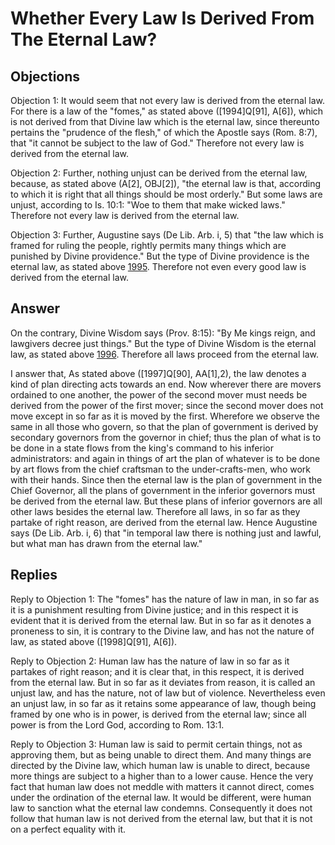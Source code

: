 # Whether Every Law Is Derived From The Eternal Law?

## Objections

Objection 1: It would seem that not every law is derived from the eternal law. For there is a law of the "fomes," as stated above ([1994]Q[91], A[6]), which is not derived from that Divine law which is the eternal law, since thereunto pertains the "prudence of the flesh," of which the Apostle says (Rom. 8:7), that "it cannot be subject to the law of God." Therefore not every law is derived from the eternal law.

Objection 2: Further, nothing unjust can be derived from the eternal law, because, as stated above (A[2], OBJ[2]), "the eternal law is that, according to which it is right that all things should be most orderly." But some laws are unjust, according to Is. 10:1: "Woe to them that make wicked laws." Therefore not every law is derived from the eternal law.

Objection 3: Further, Augustine says (De Lib. Arb. i, 5) that "the law which is framed for ruling the people, rightly permits many things which are punished by Divine providence." But the type of Divine providence is the eternal law, as stated above [1995](A[1]). Therefore not even every good law is derived from the eternal law.

## Answer

On the contrary, Divine Wisdom says (Prov. 8:15): "By Me kings reign, and lawgivers decree just things." But the type of Divine Wisdom is the eternal law, as stated above [1996](A[1]). Therefore all laws proceed from the eternal law.

I answer that, As stated above ([1997]Q[90], AA[1],2), the law denotes a kind of plan directing acts towards an end. Now wherever there are movers ordained to one another, the power of the second mover must needs be derived from the power of the first mover; since the second mover does not move except in so far as it is moved by the first. Wherefore we observe the same in all those who govern, so that the plan of government is derived by secondary governors from the governor in chief; thus the plan of what is to be done in a state flows from the king's command to his inferior administrators: and again in things of art the plan of whatever is to be done by art flows from the chief craftsman to the under-crafts-men, who work with their hands. Since then the eternal law is the plan of government in the Chief Governor, all the plans of government in the inferior governors must be derived from the eternal law. But these plans of inferior governors are all other laws besides the eternal law. Therefore all laws, in so far as they partake of right reason, are derived from the eternal law. Hence Augustine says (De Lib. Arb. i, 6) that "in temporal law there is nothing just and lawful, but what man has drawn from the eternal law."

## Replies

Reply to Objection 1: The "fomes" has the nature of law in man, in so far as it is a punishment resulting from Divine justice; and in this respect it is evident that it is derived from the eternal law. But in so far as it denotes a proneness to sin, it is contrary to the Divine law, and has not the nature of law, as stated above ([1998]Q[91], A[6]).

Reply to Objection 2: Human law has the nature of law in so far as it partakes of right reason; and it is clear that, in this respect, it is derived from the eternal law. But in so far as it deviates from reason, it is called an unjust law, and has the nature, not of law but of violence. Nevertheless even an unjust law, in so far as it retains some appearance of law, though being framed by one who is in power, is derived from the eternal law; since all power is from the Lord God, according to Rom. 13:1.

Reply to Objection 3: Human law is said to permit certain things, not as approving them, but as being unable to direct them. And many things are directed by the Divine law, which human law is unable to direct, because more things are subject to a higher than to a lower cause. Hence the very fact that human law does not meddle with matters it cannot direct, comes under the ordination of the eternal law. It would be different, were human law to sanction what the eternal law condemns. Consequently it does not follow that human law is not derived from the eternal law, but that it is not on a perfect equality with it.